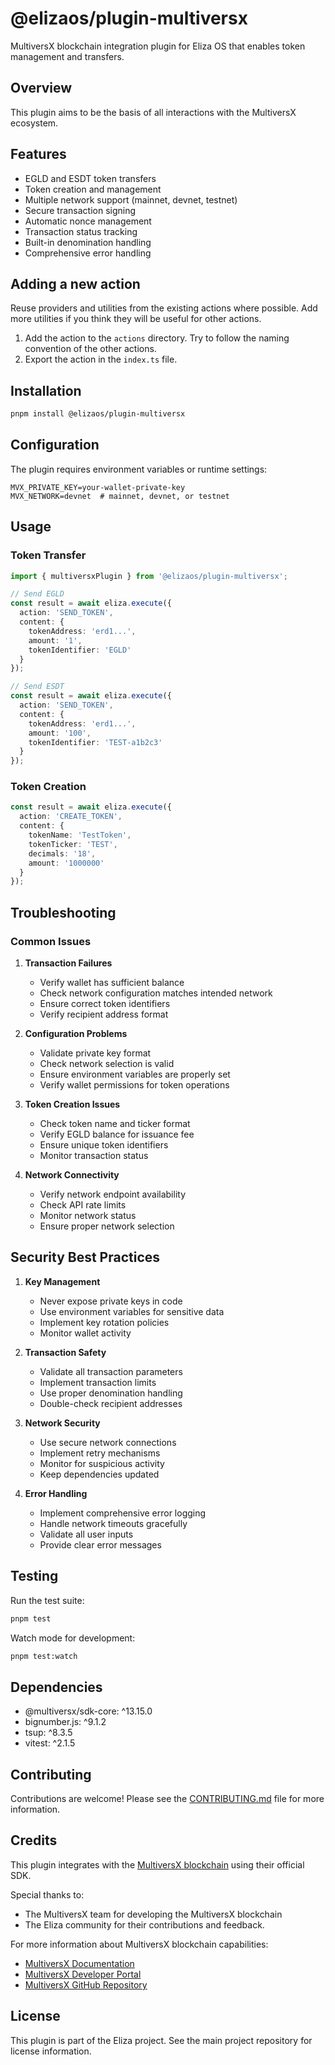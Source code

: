 # @elizaos/plugin-multiversx

MultiversX blockchain integration plugin for Eliza OS that enables token management and transfers.

## Overview

This plugin aims to be the basis of all interactions with the MultiversX ecosystem.

## Features

- EGLD and ESDT token transfers
- Token creation and management
- Multiple network support (mainnet, devnet, testnet)
- Secure transaction signing
- Automatic nonce management
- Transaction status tracking
- Built-in denomination handling
- Comprehensive error handling

## Adding a new action

Reuse providers and utilities from the existing actions where possible. Add more utilities if you think they will be useful for other actions.

1. Add the action to the `actions` directory. Try to follow the naming convention of the other actions.
2. Export the action in the `index.ts` file.

## Installation

```bash
pnpm install @elizaos/plugin-multiversx
```

## Configuration

The plugin requires environment variables or runtime settings:

```env
MVX_PRIVATE_KEY=your-wallet-private-key
MVX_NETWORK=devnet  # mainnet, devnet, or testnet
```

## Usage

### Token Transfer

```typescript
import { multiversxPlugin } from '@elizaos/plugin-multiversx';

// Send EGLD
const result = await eliza.execute({
  action: 'SEND_TOKEN',
  content: {
    tokenAddress: 'erd1...',
    amount: '1',
    tokenIdentifier: 'EGLD'
  }
});

// Send ESDT
const result = await eliza.execute({
  action: 'SEND_TOKEN',
  content: {
    tokenAddress: 'erd1...',
    amount: '100',
    tokenIdentifier: 'TEST-a1b2c3'
  }
});
```

### Token Creation

```typescript
const result = await eliza.execute({
  action: 'CREATE_TOKEN',
  content: {
    tokenName: 'TestToken',
    tokenTicker: 'TEST',
    decimals: '18',
    amount: '1000000'
  }
});
```

## Troubleshooting

### Common Issues

1. **Transaction Failures**
   - Verify wallet has sufficient balance
   - Check network configuration matches intended network
   - Ensure correct token identifiers
   - Verify recipient address format

2. **Configuration Problems**
   - Validate private key format
   - Check network selection is valid
   - Ensure environment variables are properly set
   - Verify wallet permissions for token operations

3. **Token Creation Issues**
   - Check token name and ticker format
   - Verify EGLD balance for issuance fee
   - Ensure unique token identifiers
   - Monitor transaction status

4. **Network Connectivity**
   - Verify network endpoint availability
   - Check API rate limits
   - Monitor network status
   - Ensure proper network selection

## Security Best Practices

1. **Key Management**
   - Never expose private keys in code
   - Use environment variables for sensitive data
   - Implement key rotation policies
   - Monitor wallet activity

2. **Transaction Safety**
   - Validate all transaction parameters
   - Implement transaction limits
   - Use proper denomination handling
   - Double-check recipient addresses

3. **Network Security**
   - Use secure network connections
   - Implement retry mechanisms
   - Monitor for suspicious activity
   - Keep dependencies updated

4. **Error Handling**
   - Implement comprehensive error logging
   - Handle network timeouts gracefully
   - Validate all user inputs
   - Provide clear error messages

## Testing

Run the test suite:

```bash
pnpm test
```

Watch mode for development:

```bash
pnpm test:watch
```

## Dependencies

- @multiversx/sdk-core: ^13.15.0
- bignumber.js: ^9.1.2
- tsup: ^8.3.5
- vitest: ^2.1.5

## Contributing

Contributions are welcome! Please see the [CONTRIBUTING.md](CONTRIBUTING.md) file for more information.

## Credits

This plugin integrates with the [MultiversX blockchain](https://multiversx.com/) using their official SDK.

Special thanks to:
- The MultiversX team for developing the MultiversX blockchain
- The Eliza community for their contributions and feedback.

For more information about MultiversX blockchain capabilities:
- [MultiversX Documentation](https://docs.multiversx.com/)
- [MultiversX Developer Portal](https://docs.multiversx.com/developers/getting-started/introduction)
- [MultiversX GitHub Repository](https://github.com/multiversx/mx-sdk-js)

## License

This plugin is part of the Eliza project. See the main project repository for license information.